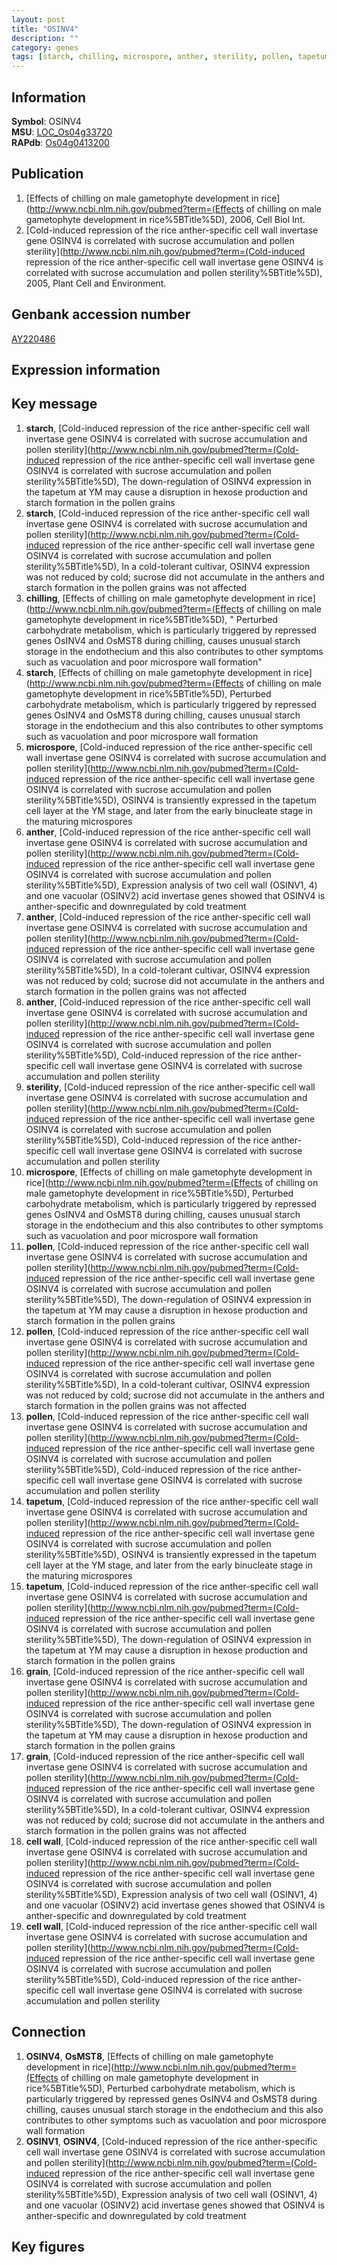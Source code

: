 ```yaml
---
layout: post
title: "OSINV4"
description: ""
category: genes
tags: [starch, chilling, microspore, anther, sterility, pollen, tapetum, grain, cell wall, Gene]
---
```


## Information
__Symbol__: OSINV4  
__MSU__: [LOC_Os04g33720](http://rice.plantbiology.msu.edu/cgi-bin/ORF_infopage.cgi?orf=LOC_Os04g33720)  
__RAPdb__: [Os04g0413200](http://rapdb.dna.affrc.go.jp/viewer/gbrowse_details/irgsp1?name=Os04g0413200)  

## Publication
1. [Effects of chilling on male gametophyte development in rice](http://www.ncbi.nlm.nih.gov/pubmed?term=(Effects of chilling on male gametophyte development in rice%5BTitle%5D), 2006, Cell Biol Int.
2. [Cold-induced repression of the rice anther-specific cell wall invertase gene OSINV4 is correlated with sucrose accumulation and pollen sterility](http://www.ncbi.nlm.nih.gov/pubmed?term=(Cold-induced repression of the rice anther-specific cell wall invertase gene OSINV4 is correlated with sucrose accumulation and pollen sterility%5BTitle%5D), 2005, Plant Cell and Environment.

## Genbank accession number
[AY220486](http://www.ncbi.nlm.nih.gov/nuccore/AY220486)

## Expression information

## Key message
1. __starch__, [Cold-induced repression of the rice anther-specific cell wall invertase gene OSINV4 is correlated with sucrose accumulation and pollen sterility](http://www.ncbi.nlm.nih.gov/pubmed?term=(Cold-induced repression of the rice anther-specific cell wall invertase gene OSINV4 is correlated with sucrose accumulation and pollen sterility%5BTitle%5D),  The down-regulation of OSINV4 expression in the tapetum at YM may cause a disruption in hexose production and starch formation in the pollen grains
2. __starch__, [Cold-induced repression of the rice anther-specific cell wall invertase gene OSINV4 is correlated with sucrose accumulation and pollen sterility](http://www.ncbi.nlm.nih.gov/pubmed?term=(Cold-induced repression of the rice anther-specific cell wall invertase gene OSINV4 is correlated with sucrose accumulation and pollen sterility%5BTitle%5D),  In a cold-tolerant cultivar, OSINV4 expression was not reduced by cold; sucrose did not accumulate in the anthers and starch formation in the pollen grains was not affected
3. __chilling__, [Effects of chilling on male gametophyte development in rice](http://www.ncbi.nlm.nih.gov/pubmed?term=(Effects of chilling on male gametophyte development in rice%5BTitle%5D), " Perturbed carbohydrate metabolism, which is particularly triggered by repressed genes OsINV4 and OsMST8 during chilling, causes unusual starch storage in the endothecium and this also contributes to other symptoms such as vacuolation and poor microspore wall formation"
4. __starch__, [Effects of chilling on male gametophyte development in rice](http://www.ncbi.nlm.nih.gov/pubmed?term=(Effects of chilling on male gametophyte development in rice%5BTitle%5D),  Perturbed carbohydrate metabolism, which is particularly triggered by repressed genes OsINV4 and OsMST8 during chilling, causes unusual starch storage in the endothecium and this also contributes to other symptoms such as vacuolation and poor microspore wall formation
5. __microspore__, [Cold-induced repression of the rice anther-specific cell wall invertase gene OSINV4 is correlated with sucrose accumulation and pollen sterility](http://www.ncbi.nlm.nih.gov/pubmed?term=(Cold-induced repression of the rice anther-specific cell wall invertase gene OSINV4 is correlated with sucrose accumulation and pollen sterility%5BTitle%5D),  OSINV4 is transiently expressed in the tapetum cell layer at the YM stage, and later from the early binucleate stage in the maturing microspores
6. __anther__, [Cold-induced repression of the rice anther-specific cell wall invertase gene OSINV4 is correlated with sucrose accumulation and pollen sterility](http://www.ncbi.nlm.nih.gov/pubmed?term=(Cold-induced repression of the rice anther-specific cell wall invertase gene OSINV4 is correlated with sucrose accumulation and pollen sterility%5BTitle%5D),  Expression analysis of two cell wall (OSINV1, 4) and one vacuolar (OSINV2) acid invertase genes showed that OSINV4 is anther-specific and downregulated by cold treatment
7. __anther__, [Cold-induced repression of the rice anther-specific cell wall invertase gene OSINV4 is correlated with sucrose accumulation and pollen sterility](http://www.ncbi.nlm.nih.gov/pubmed?term=(Cold-induced repression of the rice anther-specific cell wall invertase gene OSINV4 is correlated with sucrose accumulation and pollen sterility%5BTitle%5D),  In a cold-tolerant cultivar, OSINV4 expression was not reduced by cold; sucrose did not accumulate in the anthers and starch formation in the pollen grains was not affected
8. __anther__, [Cold-induced repression of the rice anther-specific cell wall invertase gene OSINV4 is correlated with sucrose accumulation and pollen sterility](http://www.ncbi.nlm.nih.gov/pubmed?term=(Cold-induced repression of the rice anther-specific cell wall invertase gene OSINV4 is correlated with sucrose accumulation and pollen sterility%5BTitle%5D), Cold-induced repression of the rice anther-specific cell wall invertase gene OSINV4 is correlated with sucrose accumulation and pollen sterility
9. __sterility__, [Cold-induced repression of the rice anther-specific cell wall invertase gene OSINV4 is correlated with sucrose accumulation and pollen sterility](http://www.ncbi.nlm.nih.gov/pubmed?term=(Cold-induced repression of the rice anther-specific cell wall invertase gene OSINV4 is correlated with sucrose accumulation and pollen sterility%5BTitle%5D), Cold-induced repression of the rice anther-specific cell wall invertase gene OSINV4 is correlated with sucrose accumulation and pollen sterility
10. __microspore__, [Effects of chilling on male gametophyte development in rice](http://www.ncbi.nlm.nih.gov/pubmed?term=(Effects of chilling on male gametophyte development in rice%5BTitle%5D),  Perturbed carbohydrate metabolism, which is particularly triggered by repressed genes OsINV4 and OsMST8 during chilling, causes unusual starch storage in the endothecium and this also contributes to other symptoms such as vacuolation and poor microspore wall formation
11. __pollen__, [Cold-induced repression of the rice anther-specific cell wall invertase gene OSINV4 is correlated with sucrose accumulation and pollen sterility](http://www.ncbi.nlm.nih.gov/pubmed?term=(Cold-induced repression of the rice anther-specific cell wall invertase gene OSINV4 is correlated with sucrose accumulation and pollen sterility%5BTitle%5D),  The down-regulation of OSINV4 expression in the tapetum at YM may cause a disruption in hexose production and starch formation in the pollen grains
12. __pollen__, [Cold-induced repression of the rice anther-specific cell wall invertase gene OSINV4 is correlated with sucrose accumulation and pollen sterility](http://www.ncbi.nlm.nih.gov/pubmed?term=(Cold-induced repression of the rice anther-specific cell wall invertase gene OSINV4 is correlated with sucrose accumulation and pollen sterility%5BTitle%5D),  In a cold-tolerant cultivar, OSINV4 expression was not reduced by cold; sucrose did not accumulate in the anthers and starch formation in the pollen grains was not affected
13. __pollen__, [Cold-induced repression of the rice anther-specific cell wall invertase gene OSINV4 is correlated with sucrose accumulation and pollen sterility](http://www.ncbi.nlm.nih.gov/pubmed?term=(Cold-induced repression of the rice anther-specific cell wall invertase gene OSINV4 is correlated with sucrose accumulation and pollen sterility%5BTitle%5D), Cold-induced repression of the rice anther-specific cell wall invertase gene OSINV4 is correlated with sucrose accumulation and pollen sterility
14. __tapetum__, [Cold-induced repression of the rice anther-specific cell wall invertase gene OSINV4 is correlated with sucrose accumulation and pollen sterility](http://www.ncbi.nlm.nih.gov/pubmed?term=(Cold-induced repression of the rice anther-specific cell wall invertase gene OSINV4 is correlated with sucrose accumulation and pollen sterility%5BTitle%5D),  OSINV4 is transiently expressed in the tapetum cell layer at the YM stage, and later from the early binucleate stage in the maturing microspores
15. __tapetum__, [Cold-induced repression of the rice anther-specific cell wall invertase gene OSINV4 is correlated with sucrose accumulation and pollen sterility](http://www.ncbi.nlm.nih.gov/pubmed?term=(Cold-induced repression of the rice anther-specific cell wall invertase gene OSINV4 is correlated with sucrose accumulation and pollen sterility%5BTitle%5D),  The down-regulation of OSINV4 expression in the tapetum at YM may cause a disruption in hexose production and starch formation in the pollen grains
16. __grain__, [Cold-induced repression of the rice anther-specific cell wall invertase gene OSINV4 is correlated with sucrose accumulation and pollen sterility](http://www.ncbi.nlm.nih.gov/pubmed?term=(Cold-induced repression of the rice anther-specific cell wall invertase gene OSINV4 is correlated with sucrose accumulation and pollen sterility%5BTitle%5D),  The down-regulation of OSINV4 expression in the tapetum at YM may cause a disruption in hexose production and starch formation in the pollen grains
17. __grain__, [Cold-induced repression of the rice anther-specific cell wall invertase gene OSINV4 is correlated with sucrose accumulation and pollen sterility](http://www.ncbi.nlm.nih.gov/pubmed?term=(Cold-induced repression of the rice anther-specific cell wall invertase gene OSINV4 is correlated with sucrose accumulation and pollen sterility%5BTitle%5D),  In a cold-tolerant cultivar, OSINV4 expression was not reduced by cold; sucrose did not accumulate in the anthers and starch formation in the pollen grains was not affected
18. __cell wall__, [Cold-induced repression of the rice anther-specific cell wall invertase gene OSINV4 is correlated with sucrose accumulation and pollen sterility](http://www.ncbi.nlm.nih.gov/pubmed?term=(Cold-induced repression of the rice anther-specific cell wall invertase gene OSINV4 is correlated with sucrose accumulation and pollen sterility%5BTitle%5D),  Expression analysis of two cell wall (OSINV1, 4) and one vacuolar (OSINV2) acid invertase genes showed that OSINV4 is anther-specific and downregulated by cold treatment
19. __cell wall__, [Cold-induced repression of the rice anther-specific cell wall invertase gene OSINV4 is correlated with sucrose accumulation and pollen sterility](http://www.ncbi.nlm.nih.gov/pubmed?term=(Cold-induced repression of the rice anther-specific cell wall invertase gene OSINV4 is correlated with sucrose accumulation and pollen sterility%5BTitle%5D), Cold-induced repression of the rice anther-specific cell wall invertase gene OSINV4 is correlated with sucrose accumulation and pollen sterility

## Connection
1. __OSINV4__, __OsMST8__, [Effects of chilling on male gametophyte development in rice](http://www.ncbi.nlm.nih.gov/pubmed?term=(Effects of chilling on male gametophyte development in rice%5BTitle%5D),  Perturbed carbohydrate metabolism, which is particularly triggered by repressed genes OsINV4 and OsMST8 during chilling, causes unusual starch storage in the endothecium and this also contributes to other symptoms such as vacuolation and poor microspore wall formation
2. __OSINV1__, __OSINV4__, [Cold-induced repression of the rice anther-specific cell wall invertase gene OSINV4 is correlated with sucrose accumulation and pollen sterility](http://www.ncbi.nlm.nih.gov/pubmed?term=(Cold-induced repression of the rice anther-specific cell wall invertase gene OSINV4 is correlated with sucrose accumulation and pollen sterility%5BTitle%5D),  Expression analysis of two cell wall (OSINV1, 4) and one vacuolar (OSINV2) acid invertase genes showed that OSINV4 is anther-specific and downregulated by cold treatment

## Key figures


